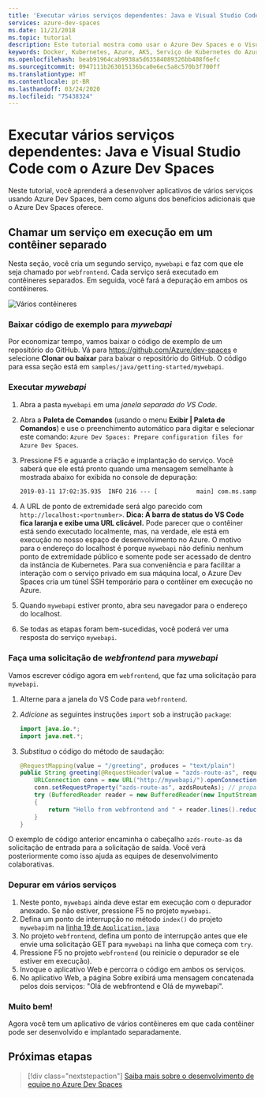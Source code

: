 ```yaml
---
title: 'Executar vários serviços dependentes: Java e Visual Studio Code'
services: azure-dev-spaces
ms.date: 11/21/2018
ms.topic: tutorial
description: Este tutorial mostra como usar o Azure Dev Spaces e o Visual Studio Code para depurar um aplicativo Java de vários serviços no Serviço de Kubernetes do Azure
keywords: Docker, Kubernetes, Azure, AKS, Serviço de Kubernetes do Azure, contêineres, Helm, malha de serviço, roteamento de malha de serviço, kubectl, k8s
ms.openlocfilehash: beab91964cab9938a5d63584089326bb408f6efc
ms.sourcegitcommit: 0947111b263015136bca0e6ec5a8c570b3f700ff
ms.translationtype: HT
ms.contentlocale: pt-BR
ms.lasthandoff: 03/24/2020
ms.locfileid: "75438324"
---
```

# <a name="running-multiple-dependent-services-java-and-visual-studio-code-with-azure-dev-spaces"></a>Executar vários serviços dependentes: Java e Visual Studio Code com o Azure Dev Spaces

Neste tutorial, você aprenderá a desenvolver aplicativos de vários serviços usando Azure Dev Spaces, bem como alguns dos benefícios adicionais que o Azure Dev Spaces oferece.

## <a name="call-a-service-running-in-a-separate-container"></a>Chamar um serviço em execução em um contêiner separado

Nesta seção, você cria um segundo serviço, `mywebapi` e faz com que ele seja chamado por `webfrontend`. Cada serviço será executado em contêineres separados. Em seguida, você fará a depuração em ambos os contêineres.

![Vários contêineres](media/common/multi-container.png)

### <a name="download-sample-code-for-mywebapi"></a>Baixar código de exemplo para *mywebapi*
Por economizar tempo, vamos baixar o código de exemplo de um repositório do GitHub. Vá para https://github.com/Azure/dev-spaces e selecione **Clonar ou baixar** para baixar o repositório do GitHub. O código para essa seção está em `samples/java/getting-started/mywebapi`.

### <a name="run-mywebapi"></a>Executar *mywebapi*
1. Abra a pasta `mywebapi` em uma *janela separada do VS Code*.
1. Abra a **Paleta de Comandos** (usando o menu **Exibir | Paleta de Comandos**) e use o preenchimento automático para digitar e selecionar este comando: `Azure Dev Spaces: Prepare configuration files for Azure Dev Spaces`.
1. Pressione F5 e aguarde a criação e implantação do serviço. Você saberá que ele está pronto quando uma mensagem semelhante à mostrada abaixo for exibida no console de depuração:

    ```cmd
    2019-03-11 17:02:35.935  INFO 216 --- [           main] com.ms.sample.mywebapi.Application       : Started Application in 8.164 seconds (JVM running for 9.272)
    ```

1. A URL de ponto de extremidade será algo parecido com `http://localhost:<portnumber>`. **Dica: A barra de status do VS Code fica laranja e exibe uma URL clicável.** Pode parecer que o contêiner está sendo executado localmente, mas, na verdade, ele está em execução no nosso espaço de desenvolvimento no Azure. O motivo para o endereço do localhost é porque `mywebapi` não definiu nenhum ponto de extremidade público e somente pode ser acessado de dentro da instância de Kubernetes. Para sua conveniência e para facilitar a interação com o serviço privado em sua máquina local, o Azure Dev Spaces cria um túnel SSH temporário para o contêiner em execução no Azure.
1. Quando `mywebapi` estiver pronto, abra seu navegador para o endereço do localhost.
1. Se todas as etapas foram bem-sucedidas, você poderá ver uma resposta do serviço `mywebapi`.

### <a name="make-a-request-from-webfrontend-to-mywebapi"></a>Faça uma solicitação de *webfrontend* para *mywebapi*
Vamos escrever código agora em `webfrontend`, que faz uma solicitação para `mywebapi`.
1. Alterne para a janela do VS Code para `webfrontend`.
1. *Adicione* as seguintes instruções `import` sob a instrução `package`:

   ```java
   import java.io.*;
   import java.net.*;
   ```
1. *Substitua* o código do método de saudação:

    ```java
    @RequestMapping(value = "/greeting", produces = "text/plain")
    public String greeting(@RequestHeader(value = "azds-route-as", required = false) String azdsRouteAs) throws Exception {
        URLConnection conn = new URL("http://mywebapi/").openConnection();
        conn.setRequestProperty("azds-route-as", azdsRouteAs); // propagate dev space routing header
        try (BufferedReader reader = new BufferedReader(new InputStreamReader(conn.getInputStream())))
        {
            return "Hello from webfrontend and " + reader.lines().reduce("\n", String::concat);
        }
    }
    ```

O exemplo de código anterior encaminha o cabeçalho `azds-route-as` da solicitação de entrada para a solicitação de saída. Você verá posteriormente como isso ajuda as equipes de desenvolvimento colaborativas.

### <a name="debug-across-multiple-services"></a>Depurar em vários serviços
1. Neste ponto, `mywebapi` ainda deve estar em execução com o depurador anexado. Se não estiver, pressione F5 no projeto `mywebapi`.
1. Defina um ponto de interrupção no método `index()` do projeto `mywebapi`m na [linha 19 de `Application.java`](https://github.com/Azure/dev-spaces/blob/master/samples/java/getting-started/mywebapi/src/main/java/com/ms/sample/mywebapi/Application.java#L19)
1. No projeto `webfrontend`, defina um ponto de interrupção antes que ele envie uma solicitação GET para `mywebapi` na linha que começa com `try`.
1. Pressione F5 no projeto `webfrontend` (ou reinicie o depurador se ele estiver em execução).
1. Invoque o aplicativo Web e percorra o código em ambos os serviços.
1. No aplicativo Web, a página Sobre exibirá uma mensagem concatenada pelos dois serviços: "Olá de webfrontend e Olá de mywebapi".

### <a name="well-done"></a>Muito bem!
Agora você tem um aplicativo de vários contêineres em que cada contêiner pode ser desenvolvido e implantado separadamente.


## <a name="next-steps"></a>Próximas etapas

> [!div class="nextstepaction"]
> [Saiba mais sobre o desenvolvimento de equipe no Azure Dev Spaces](team-development-java.md)
